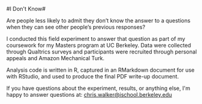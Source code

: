 #I Don't Know#

Are people less likely to admit they don’t know the answer to a questions when they can see other people’s previous responses?

I conducted this field experiment to answer that question as part of my coursework for my Masters program at UC Berkeley. Data were collected through Qualtrics surveys and participants were recruited through personal appeals and Amazon Mechanical Turk.

Analysis code is written in R, captured in an RMarkdown document for use with RStudio, and used to produce the final PDF write-up document.

If you have questions about the experiment, results, or anything else, I'm happy to answer questions at: chris.walker@ischool.berkeley.edu

